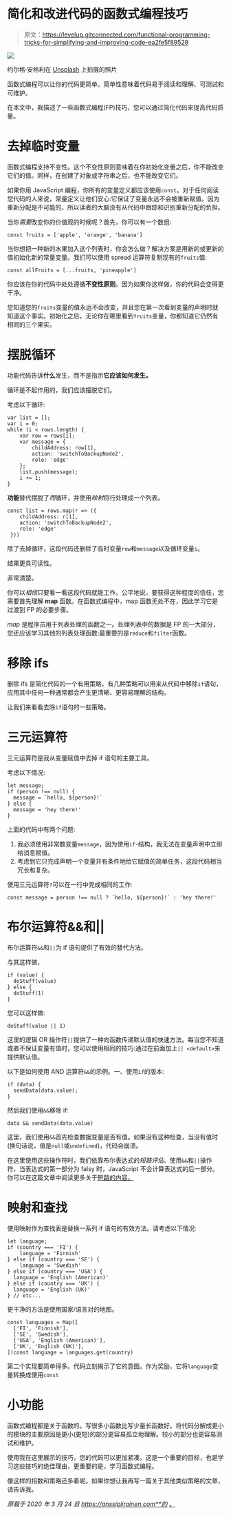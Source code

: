 # 简化和改进代码的函数式编程技巧

> 原文：<https://levelup.gitconnected.com/functional-programming-tricks-for-simplifying-and-improving-code-ea2fe5f89529>

![](img/13790cdaf9c5173fa4ebe75bf1bd816c.png)

约尔格·安格利在 [Unsplash](https://unsplash.com/s/photos/ski-trick?utm_source=unsplash&utm_medium=referral&utm_content=creditCopyText) 上拍摄的照片

函数式编程可以让你的代码更简单。简单性意味着代码易于阅读和理解、可测试和可维护。

在本文中，我描述了一些函数式编程(FP)技巧，您可以通过简化代码来提高代码质量。

# 去掉临时变量

函数式编程支持不变性。这个不变性原则意味着在你初始化变量之后，你不能改变它们的值。同样，在创建了对象或字符串之后，也不能改变它们。

如果你用 JavaScript 编程，你所有的变量定义都应该使用`const`。对于任何阅读您代码的人来说，常量定义让他们安心:它保证了变量永远不会被重新赋值。因为重新分配是不可能的，所以读者的大脑没有从代码中跟踪和识别重新分配的负担。

当你*需要*改变你的价值观的时候呢？首先，你可以有一个数组:

```
const fruits = ['apple', 'orange', 'banana']
```

当你想把一种新的水果加入这个列表时，你会怎么做？解决方案是用新的或更新的值初始化新的常量变量。我们可以使用 spread 运算符复制现有的`fruits`值:

```
const allFruits = [...fruits, 'pineapple']
```

你应该在你的代码中处处遵循**不变性原则**。因为如果你这样做，你的代码会变得更干净。

您知道您的`fruits`变量的值永远不会改变，并且您在第一次看到变量的声明时就知道这个事实。初始化之后，无论你在哪里看到`fruits`变量，你都知道它仍然有相同的三个果实。

# 摆脱循环

功能代码告诉**什么**发生，而不是指示**它应该如何发生。**

循环是不起作用的，我们应该摆脱它们。

考虑以下循环:

```
var list = [];
var i = 0;
while (i < rows.length) {
    var row = rows[i];
    var message = {
        childAddress: row[1],
        action: 'switchToBackupNode2',
        role: 'edge'
    };
    list.push(message);
    i += 1;
}
```

**功能**替代摆脱了*而*循环，并使用*映射*将行处理成一个列表。

```
const list = rows.map(r => ({ 
    childAddress: r[1],
    action: 'switchToBackupNode2',
    role: 'edge'
 }))
```

除了去掉循环，这段代码还删除了临时变量`row`和`message`以及循环变量`i`。

结果更具可读性。

非常清楚。

你可以*相信*只要看一看这段代码就能工作。公平地说，要获得这种程度的信任，您需要首先理解 **map** 函数。在函数式编程中，map 函数无处不在，因此学习它是过渡到 FP 的必要步骤。

*map* 是程序员用于列表处理的函数之一。处理列表中的数据是 FP 的一大部分，您还应该学习其他的列表处理函数:最重要的是`reduce`和`filter`函数。

# 移除 ifs

删除 ifs 是简化代码的一个有用策略。有几种策略可以用来从代码中移除`if`语句，应用其中任何一种通常都会产生更清晰、更容易理解的结构。

让我们来看看去除`if`语句的一些策略。

# 三元运算符

三元运算符是我从变量赋值中去掉 if 语句的主要工具。

考虑以下情况:

```
let message;
if (person !== null) {
  message = `hello, ${person}!`
} else {
  message = 'hey there!'
}
```

上面的代码中有两个问题:

1.  我必须使用非常数变量`message`，因为使用`if`-结构，我无法在变量声明中立即给消息赋值。
2.  考虑到它只完成声明一个变量并有条件地给它赋值的简单任务，这段代码相当冗长和复杂。

使用三元运算符`?`可以在一行中完成相同的工作:

```
const message = person !== null ? `hello, ${person}!` : 'hey there!'
```

# 布尔运算符&&和||

布尔运算符`&&`和`||`为 if 语句提供了有效的替代方法。

与其这样做，

```
if (value) {
  doStuff(value)
} else {
  doStuff(1)
}
```

您可以这样做:

```
doStuff(value || 1)
```

这里的逻辑 OR 操作符`||`提供了一种向函数传递默认值的快速方法。每当您不知道或者不保证变量有值时，您可以使用相同的技巧:通过在前面加上`|| <default>`来提供默认值。

以下是如何使用 AND 运算符`&&`的示例。一、使用`if`的版本:

```
if (data) {
  sendData(data.value);
}
```

然后我们使用`&&`移除 if:

```
data && sendData(data.value)
```

这里，我们使用`&&`首先检查数据变量是否有值。如果没有这种检查，当没有值时(换句话说，值是`null`或`undefined`)，代码会崩溃。

在这里使用这些操作符时，我们依靠布尔表达式的*短路评估*。使用`&&`和`||`操作符，当表达式的第一部分为 falsy 时，JavaScript 不会计算表达式的后一部分。你可以在这篇文章中阅读更多关于[短路的内容。](https://codeburst.io/javascript-short-circuit-conditionals-bbc13ac3e9eb)

# 映射和查找

使用映射作为查找表是替换一系列 if 语句的有效方法。请考虑以下情况:

```
let language;
if (country === 'FI') {
	language = 'Finnish'
} else if (country === 'SE') {
	language = 'Swedish'
} else if (country === 'USA') {
  language = 'English (American)'
} else if (country === 'UK') {
  language = 'English (UK)'
} // etc...
```

更干净的方法是使用国家/语言对的地图。

```
const languages = Map([
  ['FI', 'Finnish'],
  ['SE', 'Swedish'],
  ['USA', 'English (American)'],
  ['UK', 'English (UK)'],
])const language = languages.get(country)
```

第二个实现要简单得多。代码立刻揭示了它的意图。作为奖励，它将`language`变量转换成使用`const`

# 小功能

函数式编程都是关于函数的。写很多小函数比写少量长函数好。将代码分解成更小的模块的主要原因是更小(更短)的部分更容易孤立地理解。较小的部分也更容易测试和维护。

使用我在这里展示的技巧，您的代码可以更加紧凑。这是一个重要的目标，也是学习这些技巧的绝佳理由，更重要的是，学习函数式编程。

像这样的招数和策略还多着呢。如果你想让我再写一篇关于其他类似策略的文章，请告诉我。

*原载于 2020 年 3 月 24 日 https://anssipiirainen.com**的* [*。*](https://anssipiirainen.com/)